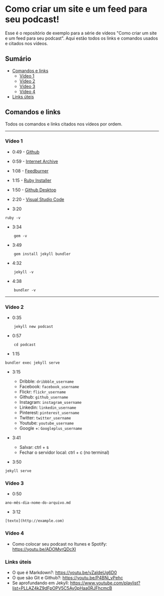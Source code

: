 # Como criar um site e um feed para seu podcast!
Esse é o repositório de exemplo para a série de vídeos "Como criar um site e um feed para seu podcast". 
Aqui estão todos os links e comandos usados e citados nos vídeos. 

## Sumário
- [Comandos e links](#comandos-e-links)
    - [Vídeo 1](#vídeo-1)
    - [Vídeo 2](#vídeo-2)
    - [Vídeo 3](#vídeo-3)
    - [Vídeo 4](#vídeo-4)
- [Links úteis](#links-úteis)

## Comandos e links
Todos os comandos e links citados nos vídeos por ordem.

***

### Vídeo 1 
- 0:49 - [Github](https://github.com)

- 0:59 - [Internet Archive](https://archive.org)

- 1:08 - [Feedburner](https://feedburner.com)

- 1:15 - [Ruby Installer](https://rubyinstaler.org)

- 1:50 - [Github Desktop](https://desktop.github.com)

- 2:20 - [Visual Studio Code](https://code.visualstudio.com)

- 3:20
```
ruby -v
```
- 3:34
```
    gem -v
```
- 3:49
```
    gem install jekyll bundler
```
- 4:32
```
    jekyll -v
```
- 4:38
```
    bundler -v
```    

***

### Vídeo 2

- 0:35
```
    jekyll new podcast
```
- 0:57
```
    cd podcast
```
- 1:15
```
bundler exec jekyll serve
```
- 3:15
    - Dribble:  `dribbble_username`
    - Facebook: `facebook_username`
    - Flickr: `flickr_username`
    - Github: `github_username`
    - Instagram: `instagram_username`
    - Linkedin: `linkedin_username`
    - Pinterest: `pinterest_username`
    - Twitter: `twitter_username`
    - Youtube: `youtube_username`
    - Google +: `Googleplus_username`

- 3:41
    - Salvar: ctrl + s
    - Fechar o servidor local: ctrl + c (no terminal)

- 3:50
```
jekyll serve
```

### Vídeo 3
- 0:50
```
ano-mês-dia-nome-do-arquivo.md
```

- 3:12
```
[texto](http://example.com)
```

### Vídeo 4
- Como colocar seu podcast no Itunes e Spotify: https://youtu.be/ADOMyrQDcXI

### Links úteis

- O que é Markdown?: https://youtu.be/vZaldeUg6D0
- O que são Git e Github?: https://youtu.be/P4BNi_yPehc
- Se aprofundando em Jekyll: https://www.youtube.com/playlist?list=PLLAZ4kZ9dFpOPV5C5Ay0pHaa0RJFhcmcB